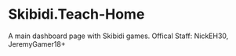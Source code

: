 # Skibidi.Teach-Home
A main dashboard page with Skibidi games. Offical Staff: NickEH30, JeremyGamer18+ 
